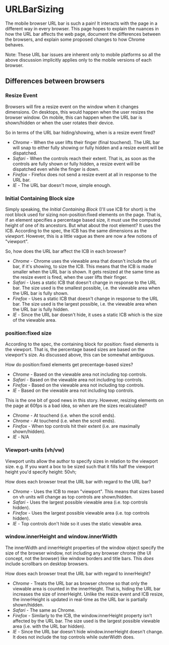 # URLBarSizing
The mobile browser URL bar is such a pain! It interacts with the page in a different way in every browser.
This page hopes to explain the nuances in how the URL bar affects the web page, document the differences
between the browsers, and explain some proposed changes to how Chrome behaves.

Note: These URL bar issues are inherent only to mobile platforms so all the above discussion implicitly
applies only to the mobile versions of each browser.

## Differences between browsers

### Resize Event

Browsers will fire a resize event on the window when it changes dimensions. On desktops, this would happen
when the user resizes the browser window. On mobile, this can happen when the URL bar is shown/hidden or 
when the user rotates their device.

So in terms of the URL bar hiding/showing, when is a resize event fired?

  + *Chrome* - When the user lifts their finger (final touchend). The URL bar will snap to either fully showing or
  fully hidden and a resize event will be dispatched.
  + *Safari* - When the controls reach their extent. That is, as soon as the controls are fully shown or fully
  hidden, a resize event will be dispatched even while the finger is down.
  + *Firefox* - Firefox does not send a resize event at all in response to the URL bar.
  + *IE* - The URL bar doesn't move, simple enough.

### Initial Containing Block size

Simply speaking, the *Initial Containing Block* (I'll use ICB for short) is the root block used for sizing
non-position:fixed elements on the page. That is, if an element specifies a percentage based size, it must use the
computed height of one of its ancestors. But what about the root element? It uses the ICB. According to the spec, the
ICB has the same dimensions as the *viewport*. However, this is a little vague as there are now a few notions of
"viewport".

So, how does the URL bar affect the ICB in each browser?

  + *Chrome* - Chrome uses the viewable area that doesn't include the url bar, if it's showing, to size the ICB.
  This means that the ICB is made smaller when the URL bar is shown. It gets resized at the same time as the resize
  event is fired, when the user lifts their finger.
  + *Safari* - Uses a static ICB that doesn't change in response to the URL bar. The size used is the smallest possible,
  i.e. the viewable area when the URL bar is fully shown.
  + *Firefox* - Uses a static ICB that doesn't change in response to the URL bar. The size used is the largest possible,
  i.e. the viewable area when the URL bar is fully hidden.
  + *IE* - Since the URL bar doesn't hide, it uses a static ICB which is the size of the viewable area.
  
### position:fixed size

According to the spec, the containing block for position: fixed elements is the viewport. That is, the percentage based
sizes are based on the viewport's size. As discussed above, this can be somewhat ambiguous.

How do position:fixed elements get precentage-based sizes?

  + *Chrome* - Based on the viewable area not including top controls.
  + *Safari* - Based on the viewable area not including top controls.
  + *Firefox* - Based on the viewable area not including top controls.
  + *IE* - Based on the viewable area not including top controls.

This is the one bit of good news in this story. However, resizing elements on the page at 60fps is a bad idea, so when are
the sizes recalculated?

  + *Chrome* - At touchend (i.e. when the scroll ends).
  + *Chrome* - At touchend (i.e. when the scroll ends).
  + *Firefox* - When top controls hit their extent (i.e. are maximally shown/hidden).
  + *IE* - N/A
  
### Viewport-units (vh/vw)

Viewport units allow the author to specify sizes in relation to the viewport size. e.g. If you want a box to be sized such
that it fills half the viewport height you'd specify height: 50vh;

How does each browser treat the URL bar with regard to the URL bar?

  + *Chrome* - Uses the ICB to mean "viewport". This means that sizes based on vh units will change as top controls are
  shown/hidden.
  + *Safari* - Uses the largest possible viewable area (i.e. top controls hidden).
  + *Firefox* - Uses the largest possible viewable area (i.e. top controls hidden).
  + *IE* - Top controls don't hide so it uses the static viewable area.

### window.innerHeight and window.innerWidth

The innerWidth and innerHeight properties of the window object specify the size of the browser window, not including any
browser chrome (the UI concept, not the browser) like window borders and title bars. This *does* include scrollbars on
desktop browsers.

How does each browser treat the URL bar with regard to innerHeight?

  + *Chrome* - Treats the URL bar as browser chrome so that only the viewable area is counted in the innerHeight. That is,
  hiding the URL bar increases the size of innerHeight. Unlike the resize event and ICB resize, the innerHeight is
  updated in real-time as the URL bar is partially shown/hidden.
  + *Safari* - The same as Chrome.
  + *Firefox* - Similarly to the ICB, the window.innerHeight property isn't affected by the URL bar. The size used is the
  largest possible viewable area (i.e. with the URL bar hidden).
  + *IE* - Since the URL bar doesn't hide window.innerHeight doesn't change. It does not include the top controls while
  outerWidth does.
